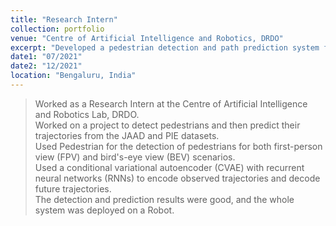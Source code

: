 ```yaml
---
title: "Research Intern"
collection: portfolio
venue: "Centre of Artificial Intelligence and Robotics, DRDO"
excerpt: "Developed a pedestrian detection and path prediction system for autonomous vehicles.<br/> <img src=\"/images/CAIR.jpg\" width=\"300\" height=\"400\" />"
date1: "07/2021"
date2: "12/2021"
location: "Bengaluru, India"
---
```

 
>Worked as a Research Intern at the Centre of Artificial Intelligence and Robotics Lab, DRDO.    
>Worked on a project to detect pedestrians and then predict their trajectories from the JAAD and PIE datasets.    
>Used Pedestrian for the detection of pedestrians for both first-person view (FPV) and bird's-eye view (BEV) scenarios.    
>Used a conditional variational autoencoder (CVAE) with recurrent neural networks (RNNs) to encode observed trajectories and decode future trajectories.  
>The detection and prediction results were good, and the whole system was deployed on a Robot.
